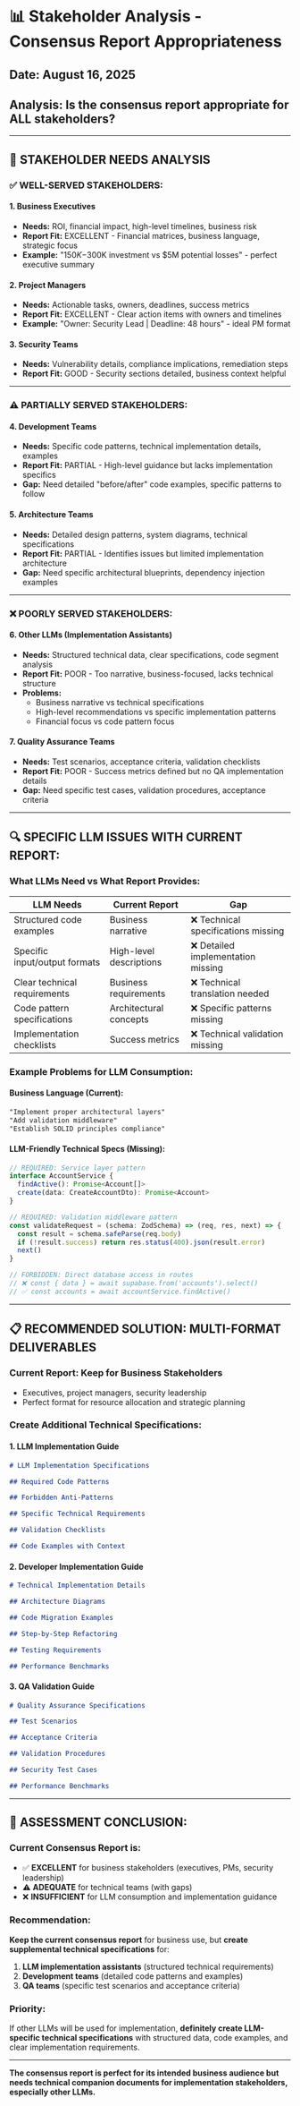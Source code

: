 # 📊 Stakeholder Analysis - Consensus Report Appropriateness

## **Date:** August 16, 2025

## **Analysis:** Is the consensus report appropriate for ALL stakeholders?

---

## **🎯 STAKEHOLDER NEEDS ANALYSIS**

### **✅ WELL-SERVED STAKEHOLDERS:**

#### **1. Business Executives**

- **Needs:** ROI, financial impact, high-level timelines, business risk
- **Report Fit:** EXCELLENT - Financial matrices, business language, strategic focus
- **Example:** "$150K-$300K investment vs $5M potential losses" - perfect executive summary

#### **2. Project Managers**

- **Needs:** Actionable tasks, owners, deadlines, success metrics
- **Report Fit:** EXCELLENT - Clear action items with owners and timelines
- **Example:** "Owner: Security Lead | Deadline: 48 hours" - ideal PM format

#### **3. Security Teams**

- **Needs:** Vulnerability details, compliance implications, remediation steps
- **Report Fit:** GOOD - Security sections detailed, business context helpful

---

### **⚠️ PARTIALLY SERVED STAKEHOLDERS:**

#### **4. Development Teams**

- **Needs:** Specific code patterns, technical implementation details, examples
- **Report Fit:** PARTIAL - High-level guidance but lacks implementation specifics
- **Gap:** Need detailed "before/after" code examples, specific patterns to follow

#### **5. Architecture Teams**

- **Needs:** Detailed design patterns, system diagrams, technical specifications
- **Report Fit:** PARTIAL - Identifies issues but limited implementation architecture
- **Gap:** Need specific architectural blueprints, dependency injection examples

---

### **❌ POORLY SERVED STAKEHOLDERS:**

#### **6. Other LLMs (Implementation Assistants)**

- **Needs:** Structured technical data, clear specifications, code segment analysis
- **Report Fit:** POOR - Too narrative, business-focused, lacks technical structure
- **Problems:**
  - Business narrative vs technical specifications
  - High-level recommendations vs specific implementation patterns
  - Financial focus vs code pattern focus

#### **7. Quality Assurance Teams**

- **Needs:** Test scenarios, acceptance criteria, validation checklists
- **Report Fit:** POOR - Success metrics defined but no QA implementation details
- **Gap:** Need specific test cases, validation procedures, acceptance criteria

---

## **🔍 SPECIFIC LLM ISSUES WITH CURRENT REPORT:**

### **What LLMs Need vs What Report Provides:**

| LLM Needs                     | Current Report          | Gap                                 |
| ----------------------------- | ----------------------- | ----------------------------------- |
| Structured code examples      | Business narrative      | ❌ Technical specifications missing |
| Specific input/output formats | High-level descriptions | ❌ Detailed implementation missing  |
| Clear technical requirements  | Business requirements   | ❌ Technical translation needed     |
| Code pattern specifications   | Architectural concepts  | ❌ Specific patterns missing        |
| Implementation checklists     | Success metrics         | ❌ Technical validation missing     |

### **Example Problems for LLM Consumption:**

#### **Business Language (Current):**

```markdown
"Implement proper architectural layers"
"Add validation middleware"  
"Establish SOLID principles compliance"
```

#### **LLM-Friendly Technical Specs (Missing):**

```typescript
// REQUIRED: Service layer pattern
interface AccountService {
  findActive(): Promise<Account[]>
  create(data: CreateAccountDto): Promise<Account>
}

// REQUIRED: Validation middleware pattern
const validateRequest = (schema: ZodSchema) => (req, res, next) => {
  const result = schema.safeParse(req.body)
  if (!result.success) return res.status(400).json(result.error)
  next()
}

// FORBIDDEN: Direct database access in routes
// ❌ const { data } = await supabase.from('accounts').select()
// ✅ const accounts = await accountService.findActive()
```

---

## **📋 RECOMMENDED SOLUTION: MULTI-FORMAT DELIVERABLES**

### **Current Report:** Keep for Business Stakeholders

- Executives, project managers, security leadership
- Perfect format for resource allocation and strategic planning

### **Create Additional Technical Specifications:**

#### **1. LLM Implementation Guide**

```markdown
# LLM Implementation Specifications

## Required Code Patterns

## Forbidden Anti-Patterns

## Specific Technical Requirements

## Validation Checklists

## Code Examples with Context
```

#### **2. Developer Implementation Guide**

```markdown
# Technical Implementation Details

## Architecture Diagrams

## Code Migration Examples

## Step-by-Step Refactoring

## Testing Requirements

## Performance Benchmarks
```

#### **3. QA Validation Guide**

```markdown
# Quality Assurance Specifications

## Test Scenarios

## Acceptance Criteria

## Validation Procedures

## Security Test Cases

## Performance Benchmarks
```

---

## **🎯 ASSESSMENT CONCLUSION:**

### **Current Consensus Report is:**

- ✅ **EXCELLENT** for business stakeholders (executives, PMs, security leadership)
- ⚠️ **ADEQUATE** for technical teams (with gaps)
- ❌ **INSUFFICIENT** for LLM consumption and implementation guidance

### **Recommendation:**

**Keep the current consensus report** for business use, but **create supplemental technical specifications** for:

1. **LLM implementation assistants** (structured technical requirements)
2. **Development teams** (detailed code patterns and examples)
3. **QA teams** (specific test scenarios and acceptance criteria)

### **Priority:**

If other LLMs will be used for implementation, **definitely create LLM-specific technical specifications** with structured data, code examples, and clear implementation requirements.

---

**The consensus report is perfect for its intended business audience but needs technical companion documents for implementation stakeholders, especially other LLMs.**
